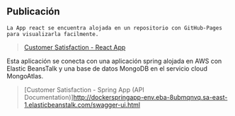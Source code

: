 ## Publicación

    La App react se encuentra alojada en un repositorio con GitHub-Pages para visualizarla facilmente.

> [Customer Satisfaction - React App](http://customertest.programadordeconfianza.com)

Esta aplicación se conecta con una aplicación spring alojada en AWS con Elastic BeansTalk y una base de datos MongoDB en el servicio cloud MongoAtlas.

> [Customer Satisfaction - Spring App (API Documentation)]http://dockerspringapp-env.eba-8ubmqnvq.sa-east-1.elasticbeanstalk.com/swagger-ui.html